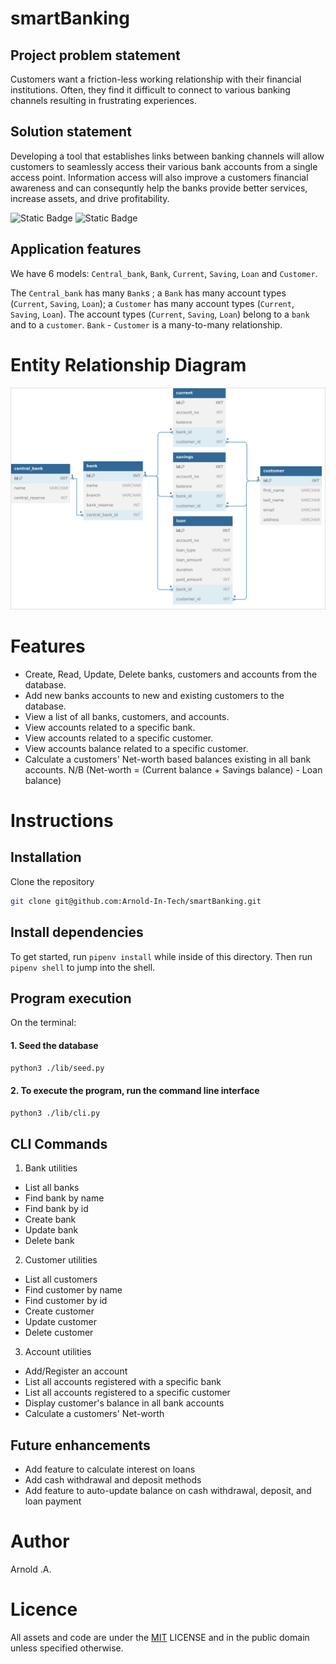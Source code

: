 # smartBanking

## Project problem statement 
Customers want a friction-less working relationship with their financial institutions. Often, they find it difficult to connect to various banking channels resulting in frustrating experiences.

## Solution statement 
Developing a tool that establishes links between banking channels will allow customers to seamlessly access their various bank accounts from a single access point. Information access will also improve a customers financial awareness and can consequntly help the banks provide better services, increase assets, and drive profitability.

![Static Badge](https://img.shields.io/badge/Python-FFD43B?style=for-the-badge&logo=python&logoColor=blue)
![Static Badge](https://img.shields.io/badge/PostgreSQL-316192?style=for-the-badge&logo=postgresql&logoColor=white)


## Application features

We have 6 models: `Central_bank`, `Bank`, `Current`, `Saving`, `Loan` and `Customer`. 

The `Central_bank` has many `Bank`s ; a `Bank` has many account types (`Current`, `Saving`, `Loan`); a `Customer` has many account types (`Current`, `Saving`, `Loan`). The account types (`Current`, `Saving`, `Loan`) belong to a `bank` and to a `customer`. `Bank` - `Customer` is a many-to-many relationship.  


# Entity Relationship Diagram 
![Entity Relationship Diagram](./images/smartBanking.png?raw=true)

# Features
- Create, Read, Update, Delete banks, customers and accounts from the database.
- Add new banks accounts to new and existing customers to the database.
- View a list of all banks, customers, and accounts.
- View accounts related to a specific bank.
- View accounts related to a specific customer.
- View accounts balance related to a specific customer.
- Calculate a customers' Net-worth based balances existing in all bank accounts. N/B (Net-worth = (Current balance + Savings balance) - Loan balance)


# Instructions
## Installation

Clone the repository
```bash
git clone git@github.com:Arnold-In-Tech/smartBanking.git
```


## Install dependencies

To get started, run `pipenv install` while inside of this directory. Then run
`pipenv shell` to jump into the shell.


## Program execution

On the terminal:
#### 1. Seed the database
```bash
python3 ./lib/seed.py
```

#### 2. To execute the program, run the command line interface
```bash
python3 ./lib/cli.py
```

## CLI Commands
1. Bank utilities
- List all banks
- Find bank by name
- Find bank by id
- Create bank
- Update bank
- Delete bank

2. Customer utilities
- List all customers
- Find customer by name
- Find customer by id
- Create customer
- Update customer
- Delete customer

3. Account utilities
- Add/Register an account
- List all accounts registered with a specific bank
- List all accounts registered to a specific customer
- Display customer's balance in all bank accounts
- Calculate a customers' Net-worth


## Future enhancements
- Add feature to calculate interest on loans
- Add cash withdrawal and deposit methods
- Add feature to auto-update balance on cash withdrawal, deposit, and loan payment


# Author
Arnold .A.


# Licence
All assets and code are under the [MIT](https://choosealicense.com/licenses/mit/) LICENSE and in the public domain unless specified otherwise.

